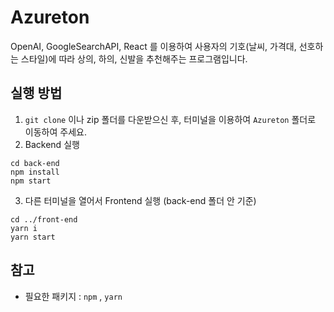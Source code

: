 # Azureton

OpenAI, GoogleSearchAPI, React 를 이용하여 사용자의 기호(날씨, 가격대, 선호하는 스타일)에 따라 상의, 하의, 신발을 추천해주는 프로그램입니다.

## 실행 방법

1. `git clone` 이나 zip 폴더를 다운받으신 후, 터미널을 이용하여 `Azureton` 폴더로 이동하여 주세요.
2. Backend 실행 
```
cd back-end
npm install
npm start
```

3. 다른 터미널을 열어서 Frontend 실행 (back-end 폴더 안 기준)
```
cd ../front-end
yarn i
yarn start
```

## 참고
 
* 필요한 패키지 : `npm` , `yarn`

